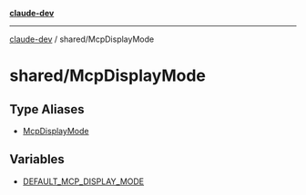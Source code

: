 [**claude-dev**](../../README.md)

***

[claude-dev](../../README.md) / shared/McpDisplayMode

# shared/McpDisplayMode

## Type Aliases

- [McpDisplayMode](type-aliases/McpDisplayMode.md)

## Variables

- [DEFAULT\_MCP\_DISPLAY\_MODE](variables/DEFAULT_MCP_DISPLAY_MODE.md)
